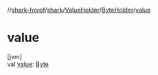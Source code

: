 //[shark-hprof](../../../../index.md)/[shark](../../index.md)/[ValueHolder](../index.md)/[ByteHolder](index.md)/[value](value.md)

# value

[jvm]\
val [value](value.md): [Byte](https://kotlinlang.org/api/latest/jvm/stdlib/kotlin/-byte/index.html)
